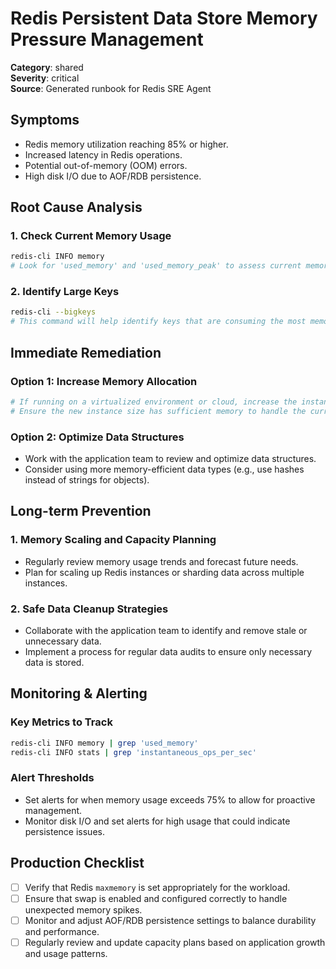 # Redis Persistent Data Store Memory Pressure Management

**Category**: shared  
**Severity**: critical  
**Source**: Generated runbook for Redis SRE Agent

## Symptoms
- Redis memory utilization reaching 85% or higher.
- Increased latency in Redis operations.
- Potential out-of-memory (OOM) errors.
- High disk I/O due to AOF/RDB persistence.

## Root Cause Analysis

### 1. Check Current Memory Usage
```bash
redis-cli INFO memory
# Look for 'used_memory' and 'used_memory_peak' to assess current memory usage.
```

### 2. Identify Large Keys
```bash
redis-cli --bigkeys
# This command will help identify keys that are consuming the most memory.
```

## Immediate Remediation

### Option 1: Increase Memory Allocation
```bash
# If running on a virtualized environment or cloud, increase the instance size.
# Ensure the new instance size has sufficient memory to handle the current load plus a buffer.
```

### Option 2: Optimize Data Structures
- Work with the application team to review and optimize data structures.
- Consider using more memory-efficient data types (e.g., use hashes instead of strings for objects).

## Long-term Prevention

### 1. Memory Scaling and Capacity Planning
- Regularly review memory usage trends and forecast future needs.
- Plan for scaling up Redis instances or sharding data across multiple instances.

### 2. Safe Data Cleanup Strategies
- Collaborate with the application team to identify and remove stale or unnecessary data.
- Implement a process for regular data audits to ensure only necessary data is stored.

## Monitoring & Alerting

### Key Metrics to Track
```bash
redis-cli INFO memory | grep 'used_memory'
redis-cli INFO stats | grep 'instantaneous_ops_per_sec'
```

### Alert Thresholds
- Set alerts for when memory usage exceeds 75% to allow for proactive management.
- Monitor disk I/O and set alerts for high usage that could indicate persistence issues.

## Production Checklist
- [ ] Verify that Redis `maxmemory` is set appropriately for the workload.
- [ ] Ensure that swap is enabled and configured correctly to handle unexpected memory spikes.
- [ ] Monitor and adjust AOF/RDB persistence settings to balance durability and performance.
- [ ] Regularly review and update capacity plans based on application growth and usage patterns.